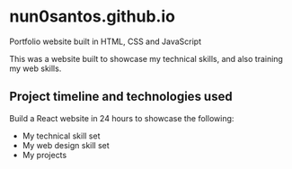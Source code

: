# nun0santos.github.io
Portfolio website built in HTML, CSS and JavaScript


This was a website built to showcase my technical skills, and also training my web skills.



## Project timeline and technologies used

Build a React website in 24 hours to showcase the following:
* My technical skill set
* My web design skill set
* My projects

